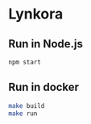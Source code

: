 # Lynkora
## Run in Node.js
```bash
npm start
```

## Run in docker
```bash
make build 
make run
```
